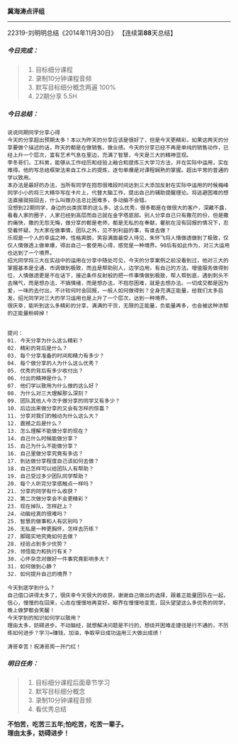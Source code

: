 **冀海涛点评组**

------

22319-刘明明总结《2014年11月30日》
【连续第**88**天总结】

##### __今日完成：__
>1. 目标细分课程
>2. 录制10分钟课程音频
>3. 默写目标细分概念两遍 100%
>4. 22期分享 5.5H

##### __今日总结：__
	说说同期同学分享心得
	今天的分享超出预期太多！本以为昨天的分享应该是很好了，但是今天更精彩，如果这两天的分享要做个描述的话，昨天的都是在做销售，做业绩。今天的分享已经不再是单纯的销售动作，已经上升一个层次，富有艺术气息在里边，充满了智慧，今天是三大的精神显现。
	李冬哥们，工科男，能够从工作经历和经验上融合和提炼三大学习方法，并在实际中运用，实在难得。他的写总结框架法来自工作上的提炼，逐句单爆是对课程娴熟的掌握。超出平常的普通的学以致用。
	本办法是最好的办法，当所有同学在抱怨很难段时间达到三大添加反射在实际中运用的时候梅峰同学小小的将三大精华写在卡片上，代替大脑工作，提出自己的辅助提醒理论。将逃避困难的想法直接就拍回去，什么叫做办法总比困难多，多动脑不会错。
	没想到22期同学，身边的出类拔萃的这么多，这么优秀，很多都是在做很大的客户，深藏不露，看看人家的圈子，人家已经到高层而自己就在金字塔底部。别人分享自己只有撒花的份，但是撒的痛快，撒的无怨无悔，做分享的都是老师，都是无私的在奉献，瞿航在没有回报的情况下，忍受着怀疑，为大家在做事情，团队之外，见不到利益的事，有谁去做？
	乐观是一个人的幸运之神，性格爽朗，笑容满面最受人待见，朱怀飞将人情做透做到了极致，仅仅人情做透上做单爆，得出自己一套使用心得，感觉是一种境界。90后有如此作为，对三大运用也达到了一个境界。
	绍光同学将三大在实战中的运用在分享中随处可见，今天的分享案例之前没看到过，他对三大的掌握基本是全通，市调做到极致，而且是帮助别人，边学边用，有自己的方法。增值服务做得到位，人情做透更是不在话下，接近条件反射般的把一件事情做到极致，帮人帮到底，遇到刺头不去赌气，而是想办法，不搞情绪，而是想办法，不抱怨困难，就是去想办法。一切成交都是因为爱，一味的去付出，不计较何时会回报，一般人如何做得到？全身充满正能量，给我们太多启发。绍光同学对三大的学习运用也是上升了一个层次，达到一种境界。
	很庆幸，能听到这么多精彩的分享，满满的干货，无限的正能量，负能量再多，也会被这种浓郁的正能量粉碎掉！
	
	
	提问：
	01. 今天分享为什么这么精彩？
	02. 精彩的背后是什么？
	03. 每个分享准备的时间和精力有多少？
	04. 每个做分享的人为什么这么优秀？
	05. 优秀的背后有多少收付出？
	06. 付出的精神是什么？
	07. 他们学以致用为什么做的这么好？
	08. 为什么对三大理解那么深刻？
	09. 团队其他人今次于做分享的同学又有多少？
	10. 后边出来做分享的又会有怎样的惊喜？
	11. 分享对我们的触动为什么这么大？
	12. 震撼之后是什么？
	13. 怎么理解不能做分享的现在？
	14. 自己什么时候能做分享？
	15. 自己为什么不能做分享？
	16. 自己里做分享究竟有多远？
	17. 到达做分享程度自己该如何去做？
	18. 自己怎样可以给团队人有帮助？
	19. 自己受过多少团队同学帮助？
	20. 每个人听完分享感触点一样吗？
	21. 分享的同学有什么收获？
	22. 第二次做分享会不会更精彩？
	23. 现在掉队，怎样赶上？
	24. 动脑经真的很难吗？
	25. 智慧的做事和人有区别吗？
	26. 无私是一种更胸怀，怎样去历练？
	27. 脚踏实地究竟如何去做？
	28. 经验占到多少优势？
	29. 领悟能力和执行有关？
	30. 心怀杂念对做好一件事究竟影响多大？
	31. 如何做到心静？
	32. 如何提升自己的境界？
	
	今天到底学到什么？
	自己借口讲得太多了，很庆幸今天很大的收获，谢谢自己做出的选择，跟着正能量团队在一起，信心，慢慢的在回来，心态在慢慢地再变好。眼界在慢慢地变宽，回头望望这么多优秀的同学，晚上做梦都会笑醒！
    今天学到的知识如何学以致用？
	理由太多，妨碍进步。不动脑经，就想解决问题是不行的，想绕开困难走捷径是行不通的，不历练如何进步？学习=赚钱，加油，争取早日成功运用三大做出成绩！
	
    涛哥幸苦！祝涛哥周一开门红！
##### __明日任务：__
>1. 目标细分课程后面章节学习
>2. 默写目标细分概念
>3. 录制10分钟课程音频
>4. 看优秀总结

**不怕苦，吃苦三五年;怕吃苦，吃苦一辈子。**  
**理由太多，妨碍进步！**